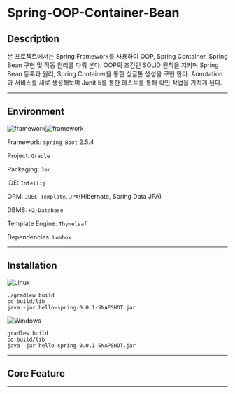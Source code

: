 # Spring-OOP-Container-Bean




## Description

본 프로젝트에서는 Spring Framework를 사용하여 OOP, Spring Container, Spring Bean 구현 및 작동 원리를 다뤄 본다. OOP의 조건인 SOLID 원칙을 지키며 Spring Bean 등록과 원리, Spring Container을 통한 싱글톤 생성을 구현 한다. Annotation과 서비스를 새로 생성해보며 Junit 5를 통한 테스트를 통해 확인 작업을 거치게 된다.



------



## Environment

<img alt="framework" src ="https://img.shields.io/badge/Framework-SpringBoot-green"/><img alt="framework" src ="https://img.shields.io/badge/Language-java-b07219"/>

Framework: `Spring Boot` 2.5.4

Project: `Gradle`

Packaging: `Jar`

IDE: `Intellij`

ORM: `JDBC Template`, `JPA`(Hibernate, Spring Data JPA)

DBMS: `H2-Database`

Template Engine: `Thymeleaf`

Dependencies: `Lombok`



------



## Installation



![Linux](https://img.shields.io/badge/Linux-FCC624?style=for-the-badge&logo=linux&logoColor=black) 

```
./gradlew build
cd build/lib
java -jar hello-spring-0.0.1-SNAPSHOT.jar
```



![Windows](https://img.shields.io/badge/Windows-0078D6?style=for-the-badge&logo=windows&logoColor=white) 

```
gradlew build
cd build/lib
java -jar hello-spring-0.0.1-SNAPSHOT.jar
```



------



## Core Feature



------



## 
